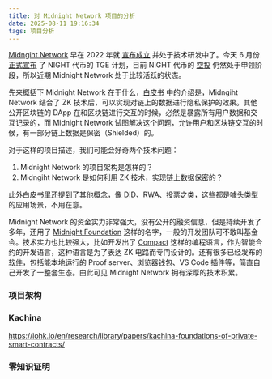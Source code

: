 ```yaml
---
title: 对 Midnight Network 项目的分析
date: 2025-08-11 19:16:34
tags: 项目分析
---
```


[Midngiht Network](https://midnight.network/) 早在 2022 年就 [宣布成立](https://iohk.io/en/blog/posts/2022/11/18/iog-announces-new-blockchain-to-protect-data-and-safeguard-technology-freedoms/?utm_source=chatgpt.com) 并处于技术研发中了。今天 6 月份 [正式宣布](https://midnight.network/blog/state-of-the-network-june-2025?utm_source=chatgpt.com) 了 NIGHT 代币的 TGE 计划，目前 NIGHT 代币的 [空投](https://www.midnight.gd/) 仍然处于申领阶段，所以近期 Midnight Network 处于比较活跃的状态。

先来概括下 Midnight Network 在干什么，[白皮书](https://midnight.network/whitepaper) 中的介绍是，Midngiht Network 结合了 ZK 技术后，可以实现对链上的数据进行隐私保护的效果。其他公开区块链的 DApp 在和区块链进行交互的时候，必然是暴露所有用户数据和交互记录的，而 Midnight Network 试图解决这个问题，允许用户和区块链交互的时候，有一部分链上数据是保密（Shielded）的。

对于这样的项目描述，我们可能会好奇两个技术问题：

1. Midnight Network 的项目架构是怎样的？
2. Midngiht Network 是如何利用 ZK 技术，实现链上数据保密的？

此外白皮书里还提到了其他概念，像 DID、RWA、投票之类，这些都是噱头类型的应用场景，不用在意。

Midnight Network 的资金实力非常强大，没有公开的融资信息，但是持续开发了多年，还用了 [Midnight Foundation](https://midnight.foundation/) 这样的名字，一般的开发团队可不敢叫基金会。技术实力也比较强大，比如开发出了 [Compact](https://docs.midnight.network/develop/reference/compact/writing) 这样的编程语言，作为智能合约的开发语言，这种语言是为了表达 ZK 电路而专门设计的。还有很多已经发布的 [软件](https://docs.midnight.network/relnotes/overview)，包括能本地运行的 Proof server、浏览器钱包、VS Code 插件等，简直自己开发了一整套生态。由此可见 Midnight Network 拥有深厚的技术积累。

### 项目架构


### Kachina

https://iohk.io/en/research/library/papers/kachina-foundations-of-private-smart-contracts/

### 零知识证明



